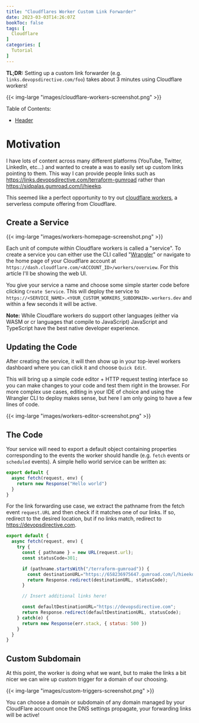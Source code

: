 ```yaml
---
title: "Cloudflares Worker Custom Link Forwarder"
date: 2023-03-03T14:26:07Z
bookToc: false
tags: [
  Cloudflare
]
categories: [
  Tutorial
]
---
```


**TL;DR:** Setting up a custom link forwarder (e.g. `links.devopsdirective.com/foo`) takes about 3 minutes using Cloudflare workers!

{{< img-large "images/cloudflare-workers-screenshot.png" >}}

<!--more--> 

Table of Contents:
- [Header](#header)

#  Motivation
I have lots of content across many different platforms (YouTube, Twitter, LinkedIn, etc...) and wanted to create a was to easily set up custom links pointing to them. This way I can provide people links such as https://links.devopsdirective.com/terraform-gumroad rather than https://sidpalas.gumroad.com/l/hieekq.

This seemed like a perfect opportunity to try out [cloudflare workers](https://workers.cloudflare.com/), a serverless compute offering from Cloudflare. 

## Create a Service
{{< img-large "images/workers-homepage-screenshot.png" >}}

Each unit of compute within Cloudflare workers is called a "service". To create a service you can either use the CLI called "[Wrangler](https://developers.cloudflare.com/workers/wrangler/)" or navigate to the home page of your Cloudflare account at `https://dash.cloudflare.com/<ACCOUNT_ID>/workers/overview`. For this article I'll be showing the web UI.

You give your service a name and choose some simple starter code before clicking `Create Service`. This will deploy the service to `https://<SERVICE_NAME>.<YOUR_CUSTOM_WORKERS_SUBDOMAIN>.workers.dev` and within a few seconds it will be active.

**Note:** While Cloudflare workers do support other languages (either via WASM or cr languages that compile to JavaScript) JavaScript and TypeScript have the best native developer experience.

## Updating the Code

After creating the service, it will then show up in your top-level workers dashboard where you can click it and choose `Quick Edit`.

This will bring up a simple code editor + HTTP request testing interface so you can make changes to your code and test them right in the browser. For more complex use cases, editing in your IDE of choice and using the Wrangler CLI to deploy makes sense, but here I am only going to have a few lines of code.

{{< img-large "images/workers-editor-screenshot.png" >}}

## The Code

Your service will need to export a default object containing properties corresponding to the events the worker should handle (e.g. `fetch` events or `scheduled` events). A simple hello world service can be written as:

```js
export default {
  async fetch(request, env) {
    return new Response("Hello world")
  }
}
```

For the link forwarding use case, we extract the pathname from the fetch event `request.URL` and then check if it matches one of our links. If so, redirect to the desired location, but if no links match, redirect to https://devopsdirective.com.


```js
export default {
  async fetch(request, env) {
    try {
      const { pathname } = new URL(request.url);
      const statusCode=301;

      if (pathname.startsWith("/terraform-gumroad")) {
        const destinationURL="https://658236975647.gumroad.com/l/hieekq";
        return Response.redirect(destinationURL, statusCode);
      }

      // Insert additional links here!

      const defaultDestinationURL="https://devopsdirective.com";
      return Response.redirect(defaultDestinationURL, statusCode);
    } catch(e) {
      return new Response(err.stack, { status: 500 })
    }
  }
}
```

## Custom Subdomain

At this point, the worker is doing what we want, but to make the links a bit nicer we can wire up custom trigger for a domain of our choosing.

{{< img-large "images/custom-triggers-screenshot.png" >}}

You can choose a domain or subdomain of any domain managed by your CloudFlare account once the DNS settings propagate, your forwarding links will be active!
